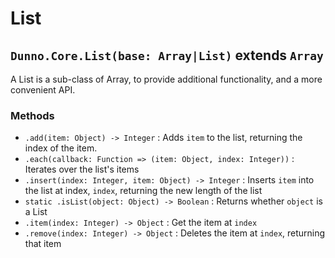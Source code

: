 # List

## `Dunno.Core.List(base: Array|List)` extends `Array`
A List is a sub-class of Array, to provide additional functionality, and a more convenient API.

### Methods
+ `.add(item: Object) -> Integer` : Adds `item` to the list, returning the index of the item.
+ `.each(callback: Function => (item: Object, index: Integer))` : Iterates over the list's items
+ `.insert(index: Integer, item: Object) -> Integer` : Inserts `item` into the list at index, `index`, returning the new length of the list
+ `static .isList(object: Object) -> Boolean` : Returns whether `object` is a List
+ `.item(index: Integer) -> Object` : Get the item at `index`
+ `.remove(index: Integer) -> Object` : Deletes the item at `index`, returning that item
